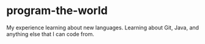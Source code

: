 # program-the-world
My experience learning about new languages.
Learning about Git, Java, and anything else that I can code from.
